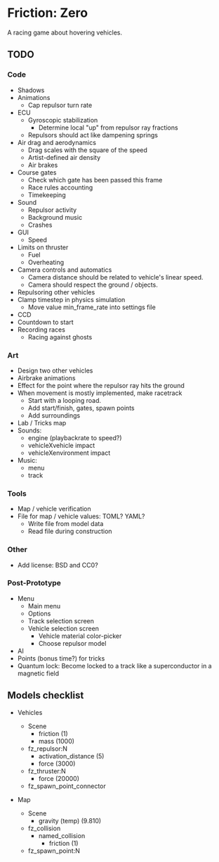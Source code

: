 Friction: Zero
==============

A racing game about hovering vehicles.


TODO
----

### Code

* Shadows
* Animations
  * Cap repulsor turn rate
* ECU
  * Gyroscopic stabilization
    * Determine local "up" from repulsor ray fractions
  * Repulsors should act like dampening springs
* Air drag and aerodynamics
  * Drag scales with the square of the speed
  * Artist-defined air density
  * Air brakes
* Course gates
  * Check which gate has been passed this frame
  * Race rules accounting
  * Timekeeping
* Sound
  * Repulsor activity
  * Background music
  * Crashes
* GUI
  * Speed
* Limits on thruster
  * Fuel
  * Overheating
* Camera controls and automatics
  * Camera distance should be related to vehicle's linear speed.
  * Camera should respect the ground / objects.
* Repulsoring other vehicles
* Clamp timestep in physics simulation
  * Move value min_frame_rate into settings file
* CCD
* Countdown to start
* Recording races
  * Racing against ghosts


### Art

* Design two other vehicles
* Airbrake animations
* Effect for the point where the repulsor ray hits the ground
* When movement is mostly implemented, make racetrack
  * Start with a looping road.
  * Add start/finish, gates, spawn points
  * Add surroundings
* Lab / Tricks map
* Sounds:
  * engine (playbackrate to speed?)
  * vehicleXvehicle impact
  * vehicleXenvironment impact
* Music:
  * menu
  * track


### Tools

* Map / vehicle verification
* File for map / vehicle values: TOML? YAML?
  * Write file from model data
  * Read file during construction


### Other

* Add license: BSD and CC0?


### Post-Prototype

* Menu
  * Main menu
  * Options
  * Track selection screen
  * Vehicle selection screen
    * Vehicle material color-picker
    * Choose repulsor model
* AI
* Points (bonus time?) for tricks
* Quantum lock: Become locked to a track like a superconductor in a magnetic
  field


Models checklist
----------------

* Vehicles
  * Scene
    * friction			(1)
    * mass			(1000)
  * fz_repulsor:N
    * activation_distance	(5)
    * force			(3000)
  * fz_thruster:N
    * force			(20000)
  * fz_spawn_point_connector

* Map
  * Scene
    * gravity (temp)		(9.810)
  * fz_collision
    * named_collision
      * friction		(1)
  * fz_spawn_point:N
